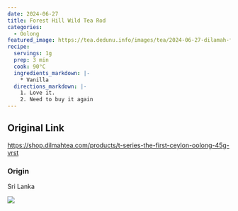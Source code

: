 ```yaml
---
date: 2024-06-27
title: Forest Hill Wild Tea Rod
categories:
  - Oolong
featured_image: https://tea.dedunu.info/images/tea/2024-06-27-dilamah-first-ceylon-oolong-1.jpeg
recipe:
  servings: 1g
  prep: 3 min
  cook: 90°C
  ingredients_markdown: |-
    * Vanilla
  directions_markdown: |-
    1. Love it.
    2. Need to buy it again
---
```


## Original Link

<https://shop.dilmahtea.com/products/t-series-the-first-ceylon-oolong-45g-vrst>

### Origin

Sri Lanka

![](https://tea.dedunu.info/images/tea/2024-06-27-dilamah-first-ceylon-oolong-2.jpeg)
